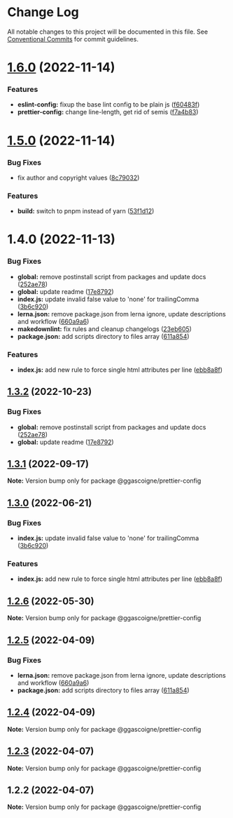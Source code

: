 # Change Log

All notable changes to this project will be documented in this file.
See [Conventional Commits](https://conventionalcommits.org) for commit guidelines.

# [1.6.0](https://github.com/ggascoigne/shareable-configs/compare/@ggascoigne/prettier-config@1.5.0...@ggascoigne/prettier-config@1.6.0) (2022-11-14)

### Features

- **eslint-config:** fixup the base lint config to be plain js ([f60483f](https://github.com/ggascoigne/shareable-configs/commit/f60483f30f8012829c9ae13feb1d80d2a159c963))
- **prettier-config:** change line-length, get rid of semis ([f7a4b83](https://github.com/ggascoigne/shareable-configs/commit/f7a4b8326f742c1a7e7f4d30cae3d247719695f6))

# [1.5.0](https://github.com/ggascoigne/shareable-configs/compare/@ggascoigne/prettier-config@1.4.0...@ggascoigne/prettier-config@1.5.0) (2022-11-14)

### Bug Fixes

- fix author and copyright values ([8c79032](https://github.com/ggascoigne/shareable-configs/commit/8c79032a96db2bfe8b6db057751e78b0dfa52c7e))

### Features

- **build:** switch to pnpm instead of yarn ([53f1d12](https://github.com/ggascoigne/shareable-configs/commit/53f1d12bd3ab399e096d47a7909bf6e55f9dcabd))

# 1.4.0 (2022-11-13)

### Bug Fixes

- **global:** remove postinstall script from packages and update docs ([252ae78](https://github.com/ggascoigne/shareable-configs/commit/252ae787ec89902f130ee28d2af63255fdfabb4d))
- **global:** update readme ([17e8792](https://github.com/ggascoigne/shareable-configs/commit/17e879243244bf28136e24deef02522147abe451))
- **index.js:** update invalid false value to 'none' for trailingComma ([3b6c920](https://github.com/ggascoigne/shareable-configs/commit/3b6c92091a621a8f53da4de144216e1b0e7d6ef2))
- **lerna.json:** remove package.json from lerna ignore, update descriptions and workflow ([660a9a6](https://github.com/ggascoigne/shareable-configs/commit/660a9a60858863dca1d4b87cb0a3c49ffd2186b6))
- **makedownlint:** fix rules and cleanup changelogs ([23eb605](https://github.com/ggascoigne/shareable-configs/commit/23eb605a42fd51ca0b5d24de781929a1662e634f))
- **package.json:** add scripts directory to files array ([611a854](https://github.com/ggascoigne/shareable-configs/commit/611a8546f5c398404e5f226d61b5b42939944cc9))

### Features

- **index.js:** add new rule to force single html attributes per line ([ebb8a8f](https://github.com/ggascoigne/shareable-configs/commit/ebb8a8ffe4461f47e1f53d759eec79073c6c9caa))

## [1.3.2](https://github.com/ggascoigne/shareable-configs/compare/@ggascoigne/prettier-config@1.3.1...@ggascoigne/prettier-config@1.3.2) (2022-10-23)

### Bug Fixes

- **global:** remove postinstall script from packages and update docs ([252ae78](https://github.com/ggascoigne/shareable-configs/commit/252ae787ec89902f130ee28d2af63255fdfabb4d))
- **global:** update readme ([17e8792](https://github.com/ggascoigne/shareable-configs/commit/17e879243244bf28136e24deef02522147abe451))

## [1.3.1](https://github.com/ggascoigne/shareable-configs/compare/@ggascoigne/prettier-config@1.3.0...@ggascoigne/prettier-config@1.3.1) (2022-09-17)

**Note:** Version bump only for package @ggascoigne/prettier-config

## [1.3.0](https://github.com/ggascoigne/shareable-configs/compare/@ggascoigne/prettier-config@1.2.6...@ggascoigne/prettier-config@1.3.0) (2022-06-21)

### Bug Fixes

- **index.js:** update invalid false value to 'none' for trailingComma ([3b6c920](https://github.com/ggascoigne/shareable-configs/commit/3b6c92091a621a8f53da4de144216e1b0e7d6ef2))

### Features

- **index.js:** add new rule to force single html attributes per line ([ebb8a8f](https://github.com/ggascoigne/shareable-configs/commit/ebb8a8ffe4461f47e1f53d759eec79073c6c9caa))

## [1.2.6](https://github.com/ggascoigne/shareable-configs/compare/@ggascoigne/prettier-config@1.2.5...@ggascoigne/prettier-config@1.2.6) (2022-05-30)

**Note:** Version bump only for package @ggascoigne/prettier-config

## [1.2.5](https://github.com/ggascoigne/shareable-configs/compare/@ggascoigne/prettier-config@1.2.4...@ggascoigne/prettier-config@1.2.5) (2022-04-09)

### Bug Fixes

- **lerna.json:** remove package.json from lerna ignore, update descriptions and workflow ([660a9a6](https://github.com/ggascoigne/shareable-configs/commit/660a9a60858863dca1d4b87cb0a3c49ffd2186b6))
- **package.json:** add scripts directory to files array ([611a854](https://github.com/ggascoigne/shareable-configs/commit/611a8546f5c398404e5f226d61b5b42939944cc9))

## [1.2.4](https://github.com/ggascoigne/shareable-configs/compare/@ggascoigne/prettier-config@1.2.3...@ggascoigne/prettier-config@1.2.4) (2022-04-09)

**Note:** Version bump only for package @ggascoigne/prettier-config

## [1.2.3](https://github.com/ggascoigne/shareable-configs/compare/@ggascoigne/prettier-config@1.2.2...@ggascoigne/prettier-config@1.2.3) (2022-04-07)

**Note:** Version bump only for package @ggascoigne/prettier-config

## 1.2.2 (2022-04-07)

**Note:** Version bump only for package @ggascoigne/prettier-config
